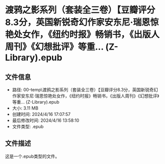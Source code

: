 ﻿# 渡鸦之影系列（套装全三卷）【豆瓣评分8.3分，英国新锐奇幻作家安东尼·瑞恩惊艳处女作，《纽约时报》畅销书，《出版人周刊》《幻想批评》等重... (Z-Library).epub

## 文件信息
- 路径: 00-temp\渡鸦之影系列（套装全三卷）【豆瓣评分8.3分，英国新锐奇幻作家安东尼·瑞恩惊艳处女作，《纽约时报》畅销书，《出版人周刊》《幻想批评》等重... (Z-Library).epub
- 大小: 3.11 MB
- 创建时间: 2024/4/16 17:07:57
- 最后修改时间: 2024/4/16 13:58:10
- 文件类型: .epub

## 文件描述
这是一个.epub类型的文件。

